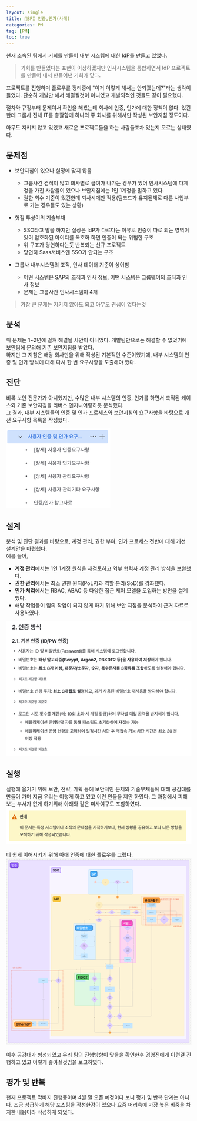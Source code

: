 ```yaml
---
layout: single
title: 🎯BPI 인증,인가(사례)
categories: PM
tag: [PM]
toc: true
---
```


현재 소속된 팀에서 기회를 만들어 내부 시스템에 대한 IdP를 만들고 있었다.
> 기회를 만들었다는 표현이 이상하겠지만 인사시스템을 통합하면서 IdP 프로젝트를 만들어 내서 만들어낸 기회가 맞다.

프로젝트를 진행하며 플로우를 정리중에 "이거 이렇게 해서는 안되겠는데?"라는 생각이 들었다. 단순히 개발만 해서 해결될것이 아니었고 개발외적인 것들도 같이 필요했다.    

절차와 규정부터 문제여서 확인을 해봤는데 회사에 인증, 인가에 대한 정책이 없다. 있긴한데 그룹사 전체 IT를 총괄함에 하나의 주 회사를 위해서만 작성된 보안지침 정도이다.

아무도 지키지 않고 있었고 새로운 프로젝트들을 하는 사람들조차 있는지 모르는 상태였다.


## 문제점
- 보안지침이 있으나 실정에 맞지 않음  
   - 그룹사간 겸직이 많고 회사별로 급여가 나가는 경우가 있어 인사시스템에 다계정을 가진 사람들이 있으나 보안지침에는 1인 1계정을 말하고 있다.
   - 권한 회수 기준이 있긴한데 퇴사시에만 적용(팀코드가 유지된채로 다른 사업부로 가는 경우들도 있는 상황)


- 헛점 투성이의 기술부채  
   - SSO라고 말을 하지만 실상은 IdP가 다르다는 이유로 인증이 따로 되는 영역이 있어 암호화된 아이디를 복호화 하면 인증이 되는 위험한 구조
   - 위 구조가 당연하다는듯 반복되는 신규 프로젝트
   - 당연히 Saas서비스엔 SSO가 안되는 구조


- 그룹사 내부시스템의 조직, 인사 데이터 기준이 상이함  
   - 어떤 시스템은 SAP의 조직과 인사 정보, 어떤 시스템은 그룹웨어의 조직과 인사 정보
   - 문제는 그룹사간 인사시스템이 4개 
  

> 가장 큰 문제는 지키지 않아도 되고 아무도 관심이 없다는것

## 분석

위 문제는 1~2년에 걸쳐 해결될 사안이 아니었다. 개발팀만으로는 해결할 수 없었기에 보안팀에 문의해 기존 보안지침을 받았다.  
하지만 그 지침은 해당 회사만을 위해 작성된 기본적인 수준이었기에, 내부 시스템의 인증 및 인가 방식에 대해 다시 한 번 요구사항을 도출해야 했다.

## 진단

비록 보안 전문가가 아니었지만, 수많은 내부 시스템의 인증, 인가를 하면서 축적된 케이스와 기존 보안지침을 리버스 엔지니어링하듯 분석했다.  
그 결과, 내부 시스템들의 인증 및 인가 프로세스와 보안지침의 요구사항을 바탕으로 개선 요구사항 목록을 작성했다.  

<img src="/images/pm/img.png">

## 설계

분석 및 진단 결과를 바탕으로, 계정 관리, 권한 부여, 인가 프로세스 전반에 대해 개선 설계안을 마련했다.  
예를 들어,
- **계정 관리**에서는 1인 1계정 원칙을 재검토하고 외부 협력사 계정 관리 방식을 보완했다.
- **권한 관리**에서는 최소 권한 원칙(PoLP)과 역할 분리(SoD)를 강화했다.
- **인가 처리**에서는 RBAC, ABAC 등 다양한 접근 제어 모델을 도입하는 방안을 설계했다.
- 해당 작업들이 임의 작업이 되지 않게 하기 위해 보안 지침을 분석하여 근거 자료로 사용하였다.  

<img src="/images/pm/img_1.png">

## 실행

실행에 옮기기 위해 보안, 전략, 기획 등에 보안적인 문제와 기술부채들에 대해 공감대를 만들어 가며 지금 우리는 이렇게 하고 있고 이런 안들을 제안 하였다. 그 과정에서 피해보는 부서가 없게 하기위해 아래와 같은 미사여구도 포함하였다.  
<img src="/images/pm/img_2.png">

더 쉽게 이해시키기 위해 아애 인증에 대한 플로우를 그렸다.
<img src="/images/pm/img_3.png">

이후 공감대가 형성되었고 우리 팀의 진행방향이 맞을을 확인한후 경영진에게 이런걸 진행하고 있고 이렇게 좋아질것임을 보고하였다.



## 평가 및 반복
현재 프로젝트 막바지 진행중이며 4월 말 오픈 예정이다 보니 평가 및 반복 단계는 아니다. 조금 성급하게 해당 포스팅을 작성한감이 있으나 요즘 머리속에 가장 높은 비중을 차지한 내용이라 작성하게 되었다.